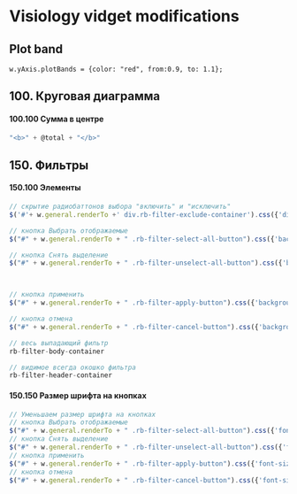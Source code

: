 # Visiology vidget modifications

## Plot band
```
w.yAxis.plotBands = {color: "red", from:0.9, to: 1.1};
```

## 100. Круговая диаграмма

#### 100.100	Cумма в центре

```javascript
"<b>" + @total + "</b>"
```

## 150. Фильтры

#### 150.100 Элементы

```javascript
// скрытие радиобаттонов выбора "включить" и "исключить"
$('#'+ w.general.renderTo +' div.rb-filter-exclude-container').css({'display': 'none'});

// кнопка Выбрать отображаемые
$("#" + w.general.renderTo + " .rb-filter-select-all-button").css({'background-color': 'tomato'});

// кнопка Снять выделение
$("#" + w.general.renderTo + " .rb-filter-unselect-all-button").css({'background-color': 'green'});



// кнопка применить
$("#" + w.general.renderTo + " .rb-filter-apply-button").css({'background-color': 'green'});

// кнопка отмена
$("#" + w.general.renderTo + " .rb-filter-cancel-button").css({'background-color': 'tomato'});

// весь выпадающий фильтр
rb-filter-body-container

// видимое всегда окошко фильтра
rb-filter-header-container
```

#### 150.150 Размер шрифта на кнопках

```javascript
// Уменьшаем размер шрифта на кнопках
// кнопка Выбрать отображаемые
$("#" + w.general.renderTo + " .rb-filter-select-all-button").css({'font-size': '10px'});
// кнопка Снять выделение
$("#" + w.general.renderTo + " .rb-filter-unselect-all-button").css({'font-size': '10px'});
// кнопка применить
$("#" + w.general.renderTo + " .rb-filter-apply-button").css({'font-size': '10px'});
// кнопка отмена
$("#" + w.general.renderTo + " .rb-filter-cancel-button").css({'font-size': '10px'});
```
